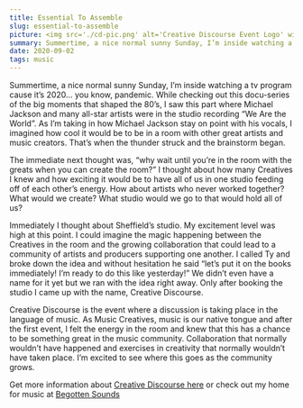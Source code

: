 ```yaml
---
title: Essential To Assemble
slug: essential-to-assemble
picture: <img src='./cd-pic.png' alt='Creative Discourse Event Logo' width="100%" class="post-picture">
summary: Summertime, a nice normal sunny Sunday, I’m inside watching a tv program cause it’s 2020...
date: 2020-09-02
tags: music
---
```

Summertime, a nice normal sunny Sunday, I’m inside watching a tv program cause it’s 2020... you know, pandemic. While checking out this docu-series of the big moments that shaped the 80’s, I saw this part where Michael Jackson and many all-star artists were in the studio recording “We Are the World”. As I’m taking in how Michael Jackson stay on point with his vocals, I imagined how cool it would be to be in  a room with other great artists and music creators. That’s when the thunder struck and the brainstorm began. 

The immediate next thought was, “why wait until you’re in the room with the greats when you can create the room?” I thought about how many Creatives I knew and how exciting it would be to have all of us in one studio feeding off of each other’s energy. How about artists who never worked together? What would we create? What studio would we go to that would hold all of us?

Immediately I thought about Sheffield’s studio. My excitement level was high at this point. I could imagine the magic happening between the Creatives in the room and the growing collaboration that could lead to a community of artists and producers supporting one another. I called Ty and broke down the idea and without hesitation he said “let’s put it on the books immediately! I’m ready to do this like yesterday!” We didn’t even have a name for it yet but we ran with the idea right away. Only after booking the studio I came up with the name, Creative Discourse. 

Creative Discourse is the event where a discussion is taking place in the language of music. As Music Creatives, music is our native tongue and after the first event, I felt the energy in the room and knew that this has a chance to be something great in the music community. Collaboration that normally wouldn’t have happened and exercises in creativity that normally wouldn’t have taken place. I’m excited to see where this goes as the community grows.

Get more information about [Creative Discourse here](https://begotten.live) or check out my home for music at [Begotten Sounds](https://www.begottensounds.com)